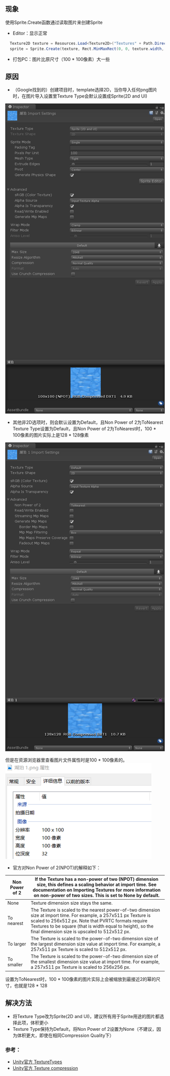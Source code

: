 ## 现象
使用Sprite.Create函数通过读取图片来创建Sprite
- Editor：显示正常
```csharp
  Texture2D texture = Resources.Load<Texture2D>("Textures" + Path.DirectorySeparatorChar + SpritePath);
  sprite = Sprite.Create(texture, Rect.MinMaxRect(0, 0, texture.width, texture.height), new Vector2(0.5f, 0.5f));
```
- 打包PC：图片比原尺寸（100 * 100像素）大一些
## 原因
- （Google找到的）创建项目时，template选择2D，当你导入任何png图片时，在图片导入设置里Texture Type会默认设置成Sprite(2D and UI)

![Sprite(2D and UI)](assets/Sprite.png)

- 其他非2D选项时，则会默认设置为Default，且Non Power of 2为ToNearest
Texture Type设置为Default，且Non Power of 2为ToNearest时，100 * 100像素的图片实际上是128 * 128像素

![Default](assets/Default.png)
<br>

但是在资源浏览器里查看图片文件属性时是100 * 100像素的。
![imageProperty](assets/imageProperty.png)

- 官方对Non Power of 2(NPOT)的解释如下：

| Non Power of 2 | If the Texture has a non-power of two (NPOT) dimension size, this defines a scaling behavior at import time. See documentation on Importing Textures for more information on non-power of two sizes. This is set to None by default. |
| ------ | ------ |
| None | Texture dimension size stays the same. |
| To nearest | The Texture is scaled to the nearest power-of-two dimension size at import time. For example, a 257x511 px Texture is scaled to 256x512 px. Note that PVRTC formats require Textures to be square (that is width equal to height), so the final dimension size is upscaled to 512x512 px. |
| To larger | The Texture is scaled to the power-of-two dimension size of the largest dimension size value at import time. For example, a 257x511 px Texture is scaled to 512x512 px. |
| To smaller | The Texture is scaled to the power-of-two dimension size of the smallest dimension size value at import time. For example, a 257x511 px Texture is scaled to 256x256 px. |

设置为ToNearest时，100 * 100像素的图片实际上会被缩放到最接近2的幂的尺寸，也就是128 * 128

## 解决方法
- 将Texture Type改为Sprite(2D and UI)，建议所有用于Sprite用途的图片都选择此项，体积更小
- Texture Type保持为Default，将Non Power of 2设置为None（不建议，因为体积更大，即使在相同Compression Quality下）


### 参考：
- [Unity官方 TextureTypes](https://docs.unity3d.com/560/Documentation/Manual/TextureTypes.html)
- [Unity官方 Texture compression](https://docs.unity3d.com/Manual/class-TextureImporterOverride.html)
